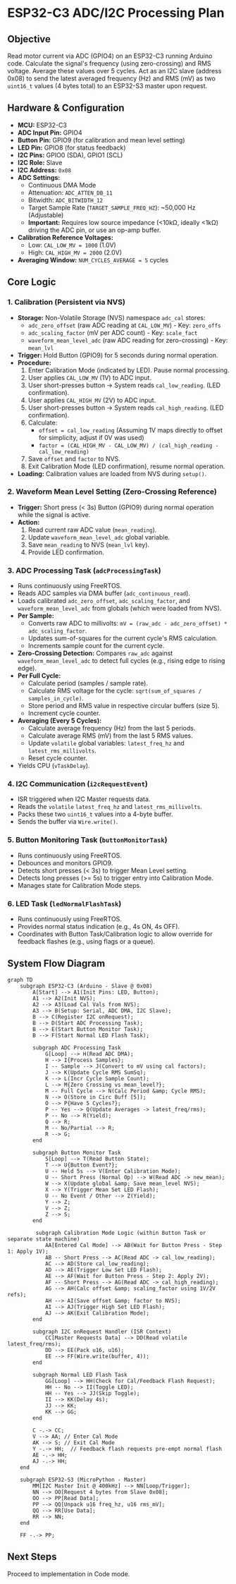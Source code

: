 # ESP32-C3 ADC/I2C Processing Plan

## Objective

Read motor current via ADC (GPIO4) on an ESP32-C3 running Arduino code. Calculate the signal's frequency (using zero-crossing) and RMS voltage. Average these values over 5 cycles. Act as an I2C slave (address 0x08) to send the latest averaged frequency (Hz) and RMS (mV) as two `uint16_t` values (4 bytes total) to an ESP32-S3 master upon request.

## Hardware & Configuration

- **MCU:** ESP32-C3
- **ADC Input Pin:** GPIO4
- **Button Pin:** GPIO9 (for calibration and mean level setting)
- **LED Pin:** GPIO8 (for status feedback)
- **I2C Pins:** GPIO0 (SDA), GPIO1 (SCL)
- **I2C Role:** Slave
- **I2C Address:** `0x08`
- **ADC Settings:**
  - Continuous DMA Mode
  - Attenuation: `ADC_ATTEN_DB_11`
  - Bitwidth: `ADC_BITWIDTH_12`
  - Target Sample Rate (`TARGET_SAMPLE_FREQ_HZ`): ~50,000 Hz (Adjustable)
  - **Important:** Requires low source impedance (<10kΩ, ideally <1kΩ) driving the ADC pin, or use an op-amp buffer.
- **Calibration Reference Voltages:**
  - Low: `CAL_LOW_MV = 1000` (1.0V)
  - High: `CAL_HIGH_MV = 2000` (2.0V)
- **Averaging Window:** `NUM_CYCLES_AVERAGE = 5` cycles

## Core Logic

### 1. Calibration (Persistent via NVS)

- **Storage:** Non-Volatile Storage (NVS) namespace `adc_cal` stores:
  - `adc_zero_offset` (raw ADC reading at `CAL_LOW_MV`) - Key: `zero_offs`
  - `adc_scaling_factor` (mV per ADC count) - Key: `scale_fact`
  - `waveform_mean_level_adc` (raw ADC reading for zero-crossing) - Key: `mean_lvl`
- **Trigger:** Hold Button (GPIO9) for 5 seconds during normal operation.
- **Procedure:**
  1.  Enter Calibration Mode (indicated by LED). Pause normal processing.
  2.  User applies `CAL_LOW_MV` (1V) to ADC input.
  3.  User short-presses button -> System reads `cal_low_reading`. (LED confirmation).
  4.  User applies `CAL_HIGH_MV` (2V) to ADC input.
  5.  User short-presses button -> System reads `cal_high_reading`. (LED confirmation).
  6.  Calculate:
      - `offset = cal_low_reading` (Assuming 1V maps directly to offset for simplicity, adjust if 0V was used)
      - `factor = (CAL_HIGH_MV - CAL_LOW_MV) / (cal_high_reading - cal_low_reading)`
  7.  Save `offset` and `factor` to NVS.
  8.  Exit Calibration Mode (LED confirmation), resume normal operation.
- **Loading:** Calibration values are loaded from NVS during `setup()`.

### 2. Waveform Mean Level Setting (Zero-Crossing Reference)

- **Trigger:** Short press (< 3s) Button (GPIO9) during normal operation while the signal is active.
- **Action:**
  1.  Read current raw ADC value (`mean_reading`).
  2.  Update `waveform_mean_level_adc` global variable.
  3.  Save `mean_reading` to NVS (`mean_lvl` key).
  4.  Provide LED confirmation.

### 3. ADC Processing Task (`adcProcessingTask`)

- Runs continuously using FreeRTOS.
- Reads ADC samples via DMA buffer (`adc_continuous_read`).
- Loads calibrated `adc_zero_offset`, `adc_scaling_factor`, and `waveform_mean_level_adc` from globals (which were loaded from NVS).
- **Per Sample:**
  - Converts raw ADC to millivolts: `mV = (raw_adc - adc_zero_offset) * adc_scaling_factor`.
  - Updates sum-of-squares for the current cycle's RMS calculation.
  - Increments sample count for the current cycle.
- **Zero-Crossing Detection:** Compares `raw_adc` against `waveform_mean_level_adc` to detect full cycles (e.g., rising edge to rising edge).
- **Per Full Cycle:**
  - Calculate period (samples / sample rate).
  - Calculate RMS voltage for the cycle: `sqrt(sum_of_squares / samples_in_cycle)`.
  - Store period and RMS value in respective circular buffers (size 5).
  - Increment cycle counter.
- **Averaging (Every 5 Cycles):**
  - Calculate average frequency (Hz) from the last 5 periods.
  - Calculate average RMS (mV) from the last 5 RMS values.
  - Update `volatile` global variables: `latest_freq_hz` and `latest_rms_millivolts`.
  - Reset cycle counter.
- Yields CPU (`vTaskDelay`).

### 4. I2C Communication (`i2cRequestEvent`)

- ISR triggered when I2C Master requests data.
- Reads the `volatile` `latest_freq_hz` and `latest_rms_millivolts`.
- Packs these two `uint16_t` values into a 4-byte buffer.
- Sends the buffer via `Wire.write()`.

### 5. Button Monitoring Task (`buttonMonitorTask`)

- Runs continuously using FreeRTOS.
- Debounces and monitors GPIO9.
- Detects short presses (< 3s) to trigger Mean Level setting.
- Detects long presses (>= 5s) to trigger entry into Calibration Mode.
- Manages state for Calibration Mode steps.

### 6. LED Task (`ledNormalFlashTask`)

- Runs continuously using FreeRTOS.
- Provides normal status indication (e.g., 4s ON, 4s OFF).
- Coordinates with Button Task/Calibration logic to allow override for feedback flashes (e.g., using flags or a queue).

## System Flow Diagram

```mermaid
graph TD
    subgraph ESP32-C3 (Arduino - Slave @ 0x08)
        A[Start] --> A1(Init Pins: LED, Button);
        A1 --> A2(Init NVS);
        A2 --> A3(Load Cal Vals from NVS);
        A3 --> B(Setup: Serial, ADC DMA, I2C Slave);
        B --> C(Register I2C onRequest);
        B --> D(Start ADC Processing Task);
        B --> E(Start Button Monitor Task);
        B --> F(Start Normal LED Flash Task);

        subgraph ADC Processing Task
            G[Loop] --> H(Read ADC DMA);
            H --> I{Process Samples};
            I -- Sample --> J(Convert to mV using cal factors);
            J --> K(Update Cycle RMS SumSq);
            K --> L(Incr Cycle Sample Count);
            L --> M{Zero Crossing vs mean_level?};
            M -- Full Cycle --> N(Calc Period &amp; Cycle RMS);
            N --> O(Store in Circ Buff [5]);
            O --> P{Have 5 Cycles?};
            P -- Yes --> Q(Update Averages -> latest_freq/rms);
            P -- No --> R(Yield);
            Q --> R;
            M -- No/Partial --> R;
            R --> G;
        end

        subgraph Button Monitor Task
            S[Loop] --> T(Read Button State);
            T --> U{Button Event?};
            U -- Held 5s --> V(Enter Calibration Mode);
            U -- Short Press (Normal Op) --> W(Read ADC -> new_mean);
            W --> X(Update global &amp; Save mean_level NVS);
            X --> Y(Trigger Mean Set LED Flash);
            U -- No Event / Other --> Z(Yield);
            Y --> Z;
            V --> Z;
            Z --> S;
        end

         subgraph Calibration Mode Logic (within Button Task or separate state machine)
            AA[Entered Cal Mode] --> AB(Wait for Button Press - Step 1: Apply 1V);
            AB -- Short Press --> AC(Read ADC -> cal_low_reading);
            AC --> AD(Store cal_low_reading);
            AD --> AE(Trigger Low Set LED Flash);
            AE --> AF(Wait for Button Press - Step 2: Apply 2V);
            AF -- Short Press --> AG(Read ADC -> cal_high_reading);
            AG --> AH(Calc offset &amp; scaling_factor using 1V/2V refs);
            AH --> AI(Save offset &amp; factor to NVS);
            AI --> AJ(Trigger High Set LED Flash);
            AJ --> AK(Exit Calibration Mode);
        end

        subgraph I2C onRequest Handler (ISR Context)
            CC[Master Requests Data] --> DD(Read volatile latest_freq/rms);
            DD --> EE(Pack u16, u16);
            EE --> FF(Wire.write(buffer, 4));
        end

        subgraph Normal LED Flash Task
            GG[Loop] --> HH(Check for Cal/Feedback Flash Request);
            HH -- No --> II(Toggle LED);
            HH -- Yes --> JJ(Skip Toggle);
            II --> KK(Delay 4s);
            JJ --> KK;
            KK --> GG;
        end

        C -.-> CC;
        V --> AA; // Enter Cal Mode
        AK --> S; // Exit Cal Mode
        Y -.-> HH;  // Feedback flash requests pre-empt normal flash
        AE -.-> HH;
        AJ -.-> HH;
    end

    subgraph ESP32-S3 (MicroPython - Master)
        MM[I2C Master Init @ 400kHz] --> NN[Loop/Trigger];
        NN --> OO[Request 4 bytes from Slave 0x08];
        OO --> PP[Read Data];
        PP --> QQ[Unpack u16 freq_hz, u16 rms_mV];
        QQ --> RR[Use Data];
        RR --> NN;
    end

    FF -.-> PP;
```

## Next Steps

Proceed to implementation in Code mode.

